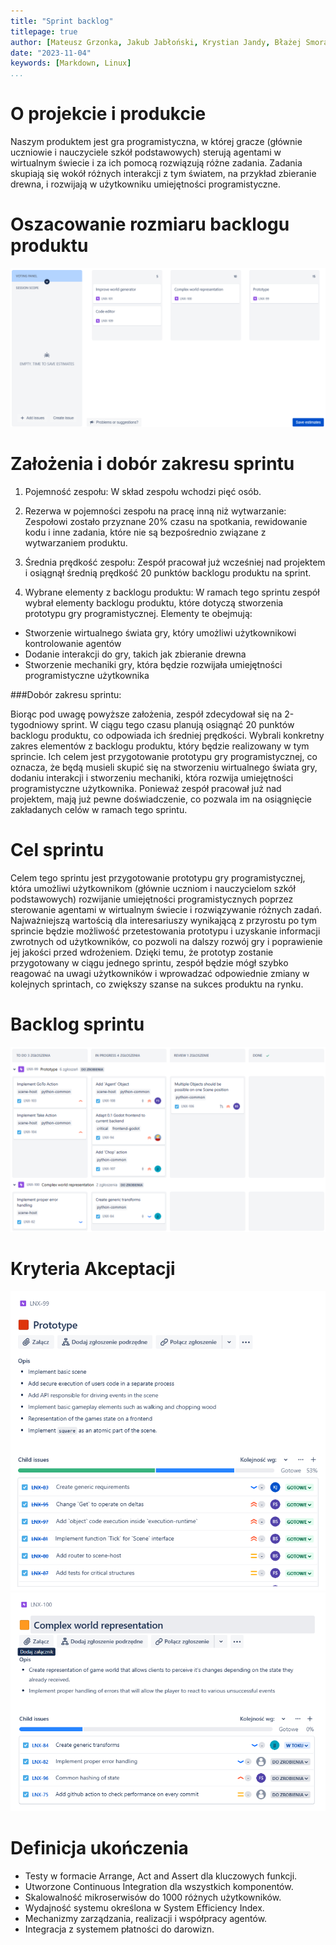 ```yaml
---
title: "Sprint backlog"
titlepage: true
author: [Mateusz Grzonka, Jakub Jabłoński, Krystian Jandy, Błażej Smorawski, Filip Szweda]
date: "2023-11-04"
keywords: [Markdown, Linux]
...
```

# O projekcie i produkcie

Naszym produktem jest gra programistyczna, w której gracze (głównie uczniowie i nauczyciele szkół podstawowych) sterują agentami w wirtualnym świecie i za ich pomocą rozwiązują różne zadania. Zadania skupiają się wokół różnych interakcji z tym światem, na przykład zbieranie drewna, i rozwijają w użytkowniku umiejętności programistyczne.

# Oszacowanie rozmiaru backlogu produktu
![Estimate](./estimate.png "Oszacowanie backlogu produktu w `story points`")

# Założenia i dobór zakresu sprintu

1. Pojemność zespołu: W skład zespołu wchodzi pięć osób.

2. Rezerwa w pojemności zespołu na pracę inną niż wytwarzanie: Zespołowi zostało przyznane 20% czasu na spotkania, rewidowanie kodu i inne zadania, które nie są bezpośrednio związane z wytwarzaniem produktu.

3. Średnia prędkość zespołu: Zespół pracował już wcześniej nad projektem i osiągnął średnią prędkość 20 punktów backlogu produktu na sprint.

4. Wybrane elementy z backlogu produktu: W ramach tego sprintu zespół wybrał elementy backlogu produktu, które dotyczą stworzenia prototypu gry programistycznej. Elementy te obejmują:

* Stworzenie wirtualnego świata gry, który umożliwi użytkownikowi kontrolowanie agentów
* Dodanie interakcji do gry, takich jak zbieranie drewna
* Stworzenie mechaniki gry, która będzie rozwijała umiejętności programistyczne użytkownika

###Dobór zakresu sprintu:

Biorąc pod uwagę powyższe założenia, zespół zdecydował się na 2-tygodniowy sprint. W ciągu tego czasu planują osiągnąć 20 punktów backlogu produktu, co odpowiada ich średniej prędkości. Wybrali konkretny zakres elementów z backlogu produktu, który będzie realizowany w tym sprincie. Ich celem jest przygotowanie prototypu gry programistycznej, co oznacza, że będą musieli skupić się na stworzeniu wirtualnego świata gry, dodaniu interakcji i stworzeniu mechaniki, która rozwija umiejętności programistyczne użytkownika. Ponieważ zespół pracował już nad projektem, mają już pewne doświadczenie, co pozwala im na osiągnięcie zakładanych celów w ramach tego sprintu.

# Cel sprintu

Celem tego sprintu jest przygotowanie prototypu gry programistycznej, która umożliwi użytkownikom (głównie uczniom i nauczycielom szkół podstawowych) rozwijanie umiejętności programistycznych poprzez sterowanie agentami w wirtualnym świecie i rozwiązywanie różnych zadań. Najważniejszą wartością dla interesariuszy wynikającą z przyrostu po tym sprincie będzie możliwość przetestowania prototypu i uzyskanie informacji zwrotnych od użytkowników, co pozwoli na dalszy rozwój gry i poprawienie jej jakości przed wdrożeniem. Dzięki temu, że prototyp zostanie przygotowany w ciągu jednego sprintu, zespół będzie mógł szybko reagować na uwagi użytkowników i wprowadzać odpowiednie zmiany w kolejnych sprintach, co zwiększy szanse na sukces produktu na rynku.

# Backlog sprintu

![Backlog](./backlog.png "Przygotowany backlog sprintu w programie `Jira`")

# Kryteria Akceptacji

![Prototype](./prototype.png "Przygotowany backlog sprintu w programie `Jira`")
![Complex](./complex.png "Przygotowany backlog sprintu w programie `Jira`")

# Definicja ukończenia

* Testy w formacie Arrange, Act and Assert dla kluczowych funkcji.
* Utworzone Continuous Integration dla wszystkich komponentów.
* Skalowalność mikroserwisów do 1000 różnych użytkowników.
* Wydajność systemu określona w System Efficiency Index.
* Mechanizmy zarządzania, realizacji i współpracy agentów.
* Integracja z systemem płatności do darowizn.
